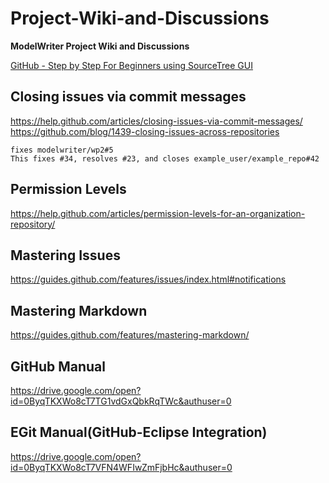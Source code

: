 Project-Wiki-and-Discussions
============================
**ModelWriter Project Wiki and Discussions**

[GitHub - Step by Step For Beginners using SourceTree GUI](http://www.youtube.com/watch?v=Yq32Ifx0bXw)

Closing issues via commit messages
-----
<https://help.github.com/articles/closing-issues-via-commit-messages/>  
<https://github.com/blog/1439-closing-issues-across-repositories>  

    fixes modelwriter/wp2#5
    This fixes #34, resolves #23, and closes example_user/example_repo#42

Permission Levels
-----
https://help.github.com/articles/permission-levels-for-an-organization-repository/

Mastering Issues
-----
https://guides.github.com/features/issues/index.html#notifications

Mastering Markdown
-----
https://guides.github.com/features/mastering-markdown/

GitHub Manual
-----
https://drive.google.com/open?id=0ByqTKXWo8cT7TG1vdGxQbkRqTWc&authuser=0

EGit Manual(GitHub-Eclipse Integration)
-----
https://drive.google.com/open?id=0ByqTKXWo8cT7VFN4WFIwZmFjbHc&authuser=0
